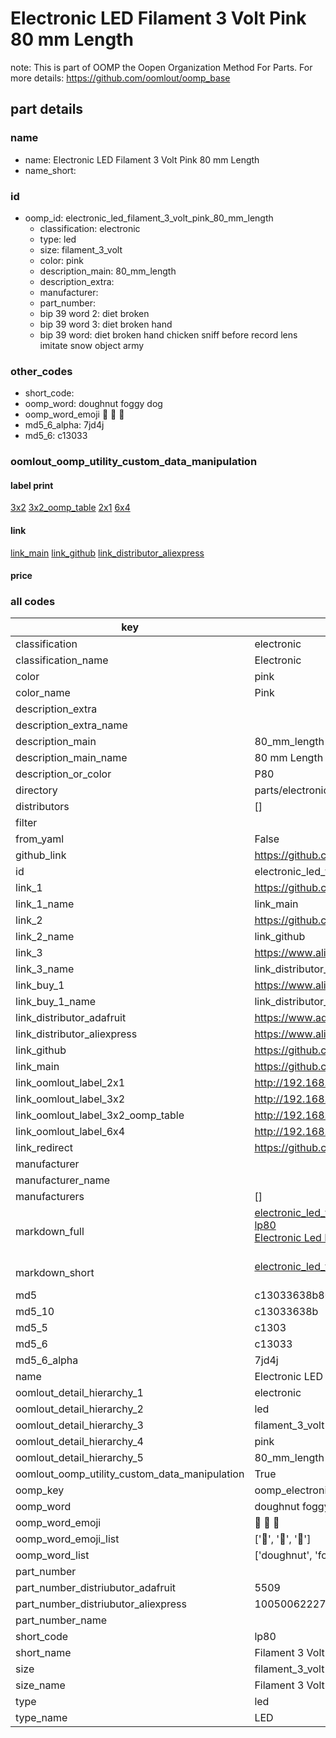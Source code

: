 # Electronic LED Filament 3 Volt Pink 80 mm Length  

note: This is part of OOMP the Oopen Organization Method For Parts. For more details: https://github.com/oomlout/oomp_base

##  part details
  







### name
* name: Electronic LED Filament 3 Volt Pink 80 mm Length
* name_short: 
### id
* oomp_id: electronic_led_filament_3_volt_pink_80_mm_length
  * classification: electronic
  * type: led
  * size: filament_3_volt
  * color: pink
  * description_main: 80_mm_length
  * description_extra: 
  * manufacturer: 
  * part_number: 
  * bip 39 word 2: diet broken
  * bip 39 word 3: diet broken hand
  * bip 39 word: diet broken hand chicken sniff before record lens imitate snow object army

### other_codes
* short_code: 
* oomp_word: doughnut foggy dog
* oomp_word_emoji :doughnut: :foggy: :dog:
* md5_6_alpha: 7jd4j
* md5_6: c13033






### oomlout_oomp_utility_custom_data_manipulation
#### label print
[3x2](http://192.168.1.245:1112/?label=oomp%207jd4j)
[3x2_oomp_table](http://192.168.1.108:1112/?label=oomp%207jd4j)
[2x1](http://192.168.1.242:1112/?label=oomp%207jd4j)
[6x4](http://192.168.1.55:1112/?label=oomp%207jd4j)    

#### link

[link_main](https://github.com/oomlout/oomlout_oomp_version_1_messy/tree/main/parts/electronic_led_filament_3_volt_pink_80_mm_length) [link_github](https://github.com/oomlout/oomlout_oomp_version_1_messy/tree/main/parts/electronic_led_filament_3_volt_pink_80_mm_length) [link_distributor_aliexpress](https://www.aliexpress.com/item/1005006222719149.html)                            

#### price







### all codes 
| key | value |  
| --- | --- |  
| classification | electronic |  
| classification_name | Electronic |  
| color | pink |  
| color_name | Pink |  
| description_extra |  |  
| description_extra_name |  |  
| description_main | 80_mm_length |  
| description_main_name | 80 mm Length |  
| description_or_color | P80 |  
| directory | parts/electronic_led_filament_3_volt_pink_80_mm_length |  
| distributors | [] |  
| filter |  |  
| from_yaml | False |  
| github_link | https://github.com/oomlout/oomlout_oomp_part_src/tree/main/parts/electronic_led_filament_3_volt_pink_80_mm_length |  
| id | electronic_led_filament_3_volt_pink_80_mm_length |  
| link_1 | https://github.com/oomlout/oomlout_oomp_version_1_messy/tree/main/parts/electronic_led_filament_3_volt_pink_80_mm_length |  
| link_1_name | link_main |  
| link_2 | https://github.com/oomlout/oomlout_oomp_version_1_messy/tree/main/parts/electronic_led_filament_3_volt_pink_80_mm_length |  
| link_2_name | link_github |  
| link_3 | https://www.aliexpress.com/item/1005006222719149.html |  
| link_3_name | link_distributor_aliexpress |  
| link_buy_1 | https://www.aliexpress.com/item/1005006222719149.html |  
| link_buy_1_name | link_distributor_aliexpress |  
| link_distributor_adafruit | https://www.adafruit.com/product/5509 |  
| link_distributor_aliexpress | https://www.aliexpress.com/item/1005006222719149.html |  
| link_github | https://github.com/oomlout/oomlout_oomp_version_1_messy/tree/main/parts/electronic_led_filament_3_volt_pink_80_mm_length |  
| link_main | https://github.com/oomlout/oomlout_oomp_version_1_messy/tree/main/parts/electronic_led_filament_3_volt_pink_80_mm_length |  
| link_oomlout_label_2x1 | http://192.168.1.242:1112/?label=oomp%207jd4j |  
| link_oomlout_label_3x2 | http://192.168.1.245:1112/?label=oomp%207jd4j |  
| link_oomlout_label_3x2_oomp_table | http://192.168.1.108:1112/?label=oomp%207jd4j |  
| link_oomlout_label_6x4 | http://192.168.1.55:1112/?label=oomp%207jd4j |  
| link_redirect | https://github.com/oomlout/oomlout_oomp_version_1_messy/tree/main/parts/electronic_led_filament_3_volt_pink_80_mm_length |  
| manufacturer |  |  
| manufacturer_name |  |  
| manufacturers | [] |  
| markdown_full | [electronic_led_filament_3_volt_pink_80_mm_length](none)<br>[lp80](none)<br>[Electronic Led Filament 3 Volt Pink 80 Mm Length](none)<br><br> |  
| markdown_short | [electronic_led_filament_3_volt_pink_80_mm_length](none)<br><br> |  
| md5 | c13033638b80367850e6b27ad18721ed |  
| md5_10 | c13033638b |  
| md5_5 | c1303 |  
| md5_6 | c13033 |  
| md5_6_alpha | 7jd4j |  
| name | Electronic LED Filament 3 Volt Pink 80 mm Length |  
| oomlout_detail_hierarchy_1 | electronic |  
| oomlout_detail_hierarchy_2 | led |  
| oomlout_detail_hierarchy_3 | filament_3_volt |  
| oomlout_detail_hierarchy_4 | pink |  
| oomlout_detail_hierarchy_5 | 80_mm_length |  
| oomlout_oomp_utility_custom_data_manipulation | True |  
| oomp_key | oomp_electronic_led_filament_3_volt_pink_80_mm_length |  
| oomp_word | doughnut foggy dog |  
| oomp_word_emoji | :doughnut: :foggy: :dog: |  
| oomp_word_emoji_list | [':doughnut:', ':foggy:', ':dog:'] |  
| oomp_word_list | ['doughnut', 'foggy', 'dog'] |  
| part_number |  |  
| part_number_distriubutor_adafruit | 5509 |  
| part_number_distriubutor_aliexpress | 1005006222719149 |  
| part_number_name |  |  
| short_code | lp80 |  
| short_name | Filament 3 Volt Pink80 Mm Length Led |  
| size | filament_3_volt |  
| size_name | Filament 3 Volt |  
| type | led |  
| type_name | LED |  
